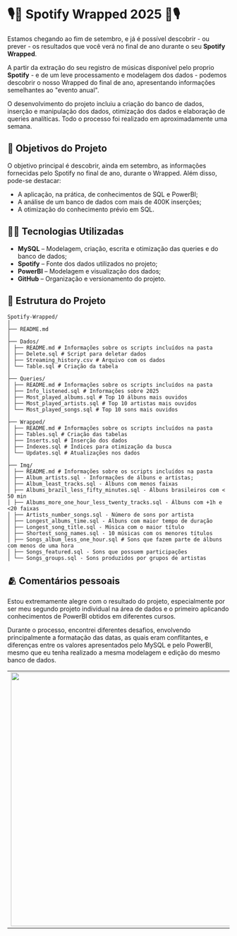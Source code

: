 # 🎙️🎵 Spotify Wrapped 2025 🎵🎙️ 

Estamos chegando ao fim de setembro, e já é possível descobrir - ou prever - os resultados que você verá no final de ano durante o seu **Spotify Wrapped**.

A partir da extração do seu registro de músicas disponível pelo proprio **Spotify** - e de um leve processamento e modelagem dos dados - podemos descobrir o nosso Wrapped do final de ano, apresentando informações semelhantes ao "evento anual".

O desenvolvimento do projeto incluiu a criação do banco de dados, inserção e manipulação dos dados, otimização dos dados e elaboração de queries analíticas. Todo o processo foi realizado em aproximadamente uma semana.

## 🎯 Objetivos do Projeto

O objetivo principal é descobrir, ainda em setembro, as informações fornecidas pelo Spotify no final de ano, durante o Wrapped. Além disso, pode-se destacar:
- A aplicação, na prática, de conhecimentos de SQL e PowerBI;
- A análise de um banco de dados com mais de 400K inserções;
- A otimização do conhecimento prévio em SQL.

## 👨‍💻 Tecnologias Utilizadas

- **MySQL** – Modelagem, criação, escrita e otimização das queries e do banco de dados;
- **Spotify** – Fonte dos dados utilizados no projeto;
- **PowerBI** – Modelagem e visualização dos dados;
- **GitHub** – Organização e versionamento do projeto.

## 💼 Estrutura do Projeto


```
Spotify-Wrapped/
│
├── README.md
│
├── Dados/
│ ├── README.md # Informações sobre os scripts incluídos na pasta
│ ├── Delete.sql # Script para deletar dados 
│ ├── Streaming_history.csv # Arquivo com os dados
│ └── Table.sql # Criação da tabela
│
├── Queries/
│ ├── README.md # Informações sobre os scripts incluídos na pasta
│ ├── Info_listened.sql # Informações sobre 2025
│ ├── Most_played_albums.sql # Top 10 álbuns mais ouvidos
│ ├── Most_played_artists.sql # Top 10 artistas mais ouvidos   
│ └── Most_played_songs.sql # Top 10 sons mais ouvidos    
│
├── Wrapped/
│ ├── README.md # Informações sobre os scripts incluídos na pasta
│ ├── Tables.sql # Criação das tabelas
│ ├── Inserts.sql # Inserção dos dados
│ ├── Indexes.sql # Índices para otimização da busca
│ └── Updates.sql # Atualizações nos dados
│
├── Img/
│ ├── README.md # Informações sobre os scripts incluídos na pasta
│ ├── Album_artists.sql - Informações de álbuns e artistas;   
│ ├── Album_least_tracks.sql - Álbuns com menos faixas
│ ├── Albums_brazil_less_fifty_minutes.sql - Álbuns brasileiros com < 50 min
│ ├── Albums_more_one_hour_less_twenty_tracks.sql - Álbuns com +1h e <20 faixas
│ ├── Artists_number_songs.sql - Número de sons por artista
│ ├── Longest_albums_time.sql - Álbuns com maior tempo de duração               
│ ├── Longest_song_title.sql - Música com o maior título
│ ├── Shortest_song_names.sql - 10 músicas com os menores títulos
│ ├── Songs_album_less_one_hour.sql # Sons que fazem parte de álbuns com menos de uma hora
│ ├── Songs_featured.sql - Sons que possuem participações
│ └── Songs_groups.sql - Sons produzidos por grupos de artistas

```

## 🫂 Comentários pessoais
Estou extremamente alegre com o resultado do projeto, especialmente por ser meu segundo projeto individual na área de dados e o primeiro aplicando conhecimentos de PowerBI obtidos em diferentes cursos.

Durante o processo, encontrei diferentes desafios, envolvendo principalmente a formatação das datas, as quais eram conflitantes, e diferenças entre os valores apresentados pelo MySQL e pelo PowerBI, mesmo que eu tenha realizado a mesma modelagem e edição do mesmo banco de dados.

<div align="center">
<table>
  <tr>
    <td align="left">
        <img src="https://media0.giphy.com/media/v1.Y2lkPTc5MGI3NjExbXN0aW1zNGtia3o3d3hoMDEzazkzYXU5cTExbDVza2lobnNwdndjZCZlcD12MV9pbnRlcm5hbF9naWZfYnlfaWQmY3Q9Zw/qvx8tHCGkTD7Ib2SeQ/giphy.gif" width="575">
    </td>
    <td align="right">
        <img src="https://media0.giphy.com/media/v1.Y2lkPTc5MGI3NjExcngzcTUwYTloZmxjZWJvdTJzbXlqaGIwbXVrZzN5bWx0ZDVyZWFnOSZlcD12MV9pbnRlcm5hbF9naWZfYnlfaWQmY3Q9Zw/12XxYnYLMEn6yA/giphy.gif" width="400">
    </td>
  </tr>
</table>
</div>
